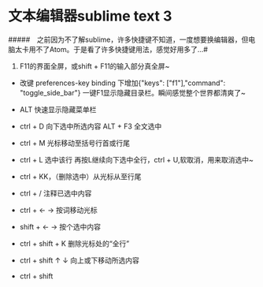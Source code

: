 # 文本编辑器sublime text 3

#####　之前因为不了解sublime，许多快捷键不知道，一度想要换编辑器，但电脑太卡用不了Atom。于是看了许多快捷键用法，感觉好用多了...#
1. F11的界面全屏，或shift + F11的输入部分真全屏~ 

- 改键 preferences-key binding 下增加{"keys": ["f1"],"command": "toggle_side_bar"} 一键F1显示隐藏目录栏。瞬间感觉整个世界都清爽了~ 

- ALT 快速显示隐藏菜单栏

- ctrl + D 向下选中所选内容 ALT + F3 全文选中

- ctrl + M 光标移动至括号行首或行尾

- ctrl + L 选中该行 再按L继续向下选中全行，ctrl + U,软取消，用来取消选中~

- ctrl + KK，（删除选中）从光标从至行尾

- ctrl + / 注释已选中内容

- ctrl + ← → 按词移动光标

- shift + ← → 按个选中内容

- ctrl + shift + K 删除光标处的“全行”

- ctrl + shift ↑ ↓ 向上或下移动所选内容

- ctrl + shift
